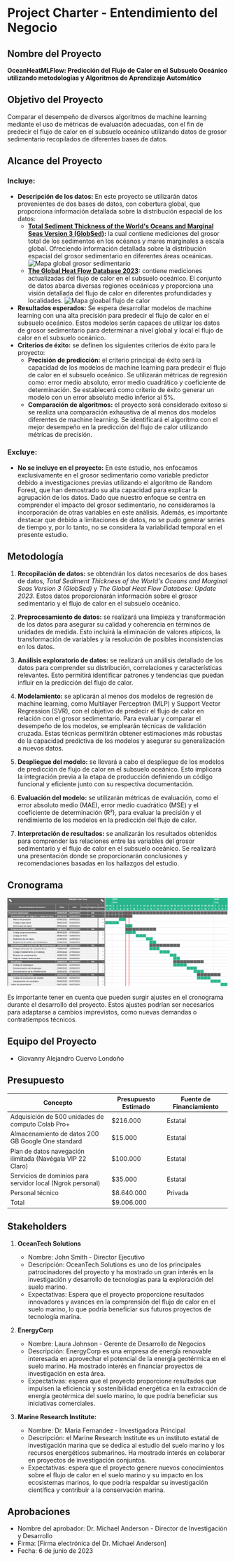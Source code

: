 # Project Charter - Entendimiento del Negocio

## Nombre del Proyecto

**OceanHeatMLFlow: Predicción del Flujo de Calor en el Subsuelo Oceánico utilizando metodologías y Algoritmos de Aprendizaje Automático**

## Objetivo del Proyecto

Comparar el desempeño de diversos algoritmos de machine learning mediante el uso de métricas de evaluación adecuadas, con el fin de predecir el flujo de calor en el subsuelo oceánico utilizando datos de grosor sedimentario recopilados de diferentes bases de datos.

## Alcance del Proyecto

### Incluye:

- **Descripción de los datos:** En este proyecto se utilizarán datos provenientes de dos bases de datos, con cobertura global, que proporciona información detallada sobre la distribución espacial de los datos: 
    * **[Total Sediment Thickness of the World's Oceans and Marginal Seas Version 3 (GlobSed)](https://www.ngdc.noaa.gov/mgg/sedthick/):**  la cual contiene mediciones del grosor total de los sedimentos en los océanos y mares marginales a escala global. Ofreciendo información detallada sobre la distribución espacial del grosor sedimentario en diferentes áreas oceánicas.
    ![Mapa global grosor sedimentario](https://www.ngdc.noaa.gov/mgg/sedthick/data/version3/fig_2_new_press.png)
    * **[The Global Heat Flow Database 2023](https://ihfc-iugg.org/products/global-heat-flow-database/data):** contiene mediciones actualizadas del flujo de calor en el subsuelo oceánico. El conjunto de datos abarca diversas regiones oceánicas y proporciona una visión detallada del flujo de calor en diferentes profundidades y localidades.
    ![Mapa gloabal flujo de calor](https://ihfc-iugg.org/user/images/World_HeatFlow_IHFC_locations_shadow_25cm.png)
- **Resultados esperados:** Se espera desarrollar modelos de machine learning con una alta precisión para predecir el flujo de calor en el subsuelo oceánico. Estos modelos serán capaces de utilizar los datos de grosor sedimentario para determinar a nivel global y local el flujo de calor en el subsuelo oceánico.
- **Criterios de éxito:** se definen los siguientes criterios de éxito para le proyecto: 
    - **Precisión de predicción:** el criterio principal de éxito será la capacidad de los modelos de machine learning para predecir el flujo de calor en el subsuelo oceánico. Se utilizarán métricas de regresión como: error medio absoluto, error medio cuadrático y coeficiente de determinación. Se establecerá como criterio de éxito generar un modelo con un error absoluto medio inferior al 5%.
    - **Comparación de algoritmos:** el proyecto será considerado exitoso si se realiza una comparación exhaustiva de al menos dos modelos diferentes de machine learning. Se identificará el algoritmo con el mejor desempeño en la predicción del flujo de calor utilizando métricas de precisión. 

### Excluye:

- **No se incluye en el proyecto:** En este estudio, nos enfocamos exclusivamente en el grosor sedimentario como variable predictor debido a investigaciones previas utilizando el algoritmo de Random Forest, que han demostrado su alta capacidad para explicar la agrupación de los datos. Dado que nuestro enfoque se centra en comprender el impacto del grosor sedimentario, no consideramos la incorporación de otras variables en este análisis. Además, es importante destacar que debido a limitaciones de datos, no se pudo generar series de tiempo y, por lo tanto, no se considera la variabilidad temporal en el presente estudio.

## Metodología

1. **Recopilación de datos:** se obtendrán los datos necesarios de dos bases de datos, *Total Sediment Thickness of the World's Oceans and Marginal Seas Version 3 (GlobSed)* y *The Global Heat Flow Database: Update 2023*. Estos datos proporcionarán información sobre el grosor sedimentario y el flujo de calor en el subsuelo oceánico.

2. **Preprocesamiento de datos:** se realizará una limpieza y transformación de los datos para asegurar su calidad y coherencia en términos de unidades de medida. Esto incluirá la eliminación de valores atípicos, la transformación de variables y la resolución de posibles inconsistencias en los datos.

3. **Análisis exploratorio de datos:** se realizará un análisis detallado de los datos para comprender su distribución, correlaciones y características relevantes. Esto permitirá identificar patrones y tendencias que puedan influir en la predicción del flujo de calor.

4. **Modelamiento:** se aplicarán al menos dos modelos de regresión de machine learning, como Multilayer Perceptron (MLP) y Support Vector Regression (SVR), con el objetivo de predecir el flujo de calor en relación con el grosor sedimentario. Para evaluar y comparar el desempeño de los modelos, se emplearán técnicas de validación cruzada. Estas técnicas permitirán obtener estimaciones más robustas de la capacidad predictiva de los modelos y asegurar su generalización a nuevos datos.

5. **Despliegue del modelo:** se llevará a cabo el despliegue de los modelos de predicción de flujo de calor en el subsuelo oceánico. Esto implicará la integración previa a la etapa de producción definiendo un código funcional y eficiente junto con su respectiva documentación.

5. **Evaluación del modelo:** se utilizarán métricas de evaluación, como el error absoluto medio (MAE), error medio cuadrático (MSE) y el coeficiente de determinación (R²), para evaluar la precisión y el rendimiento de los modelos en la predicción del flujo de calor.

6. **Interpretación de resultados:** se analizarán los resultados obtenidos para comprender las relaciones entre las variables del grosor sedimentario y el flujo de calor en el subsuelo oceánico. Se realizará una presentación donde se proporcionarán conclusiones y recomendaciones basadas en los hallazgos del estudio.

## Cronograma
![cronograma](./images/Cronograma.png)

Es importante tener en cuenta que pueden surgir ajustes en el cronograma durante el desarrollo del proyecto. Estos ajustes podrían ser necesarios para adaptarse a cambios imprevistos, como nuevas demandas o contratiempos técnicos. 

## Equipo del Proyecto

- Giovanny Alejandro Cuervo Londoño


## Presupuesto

| Concepto                                | Presupuesto Estimado | Fuente de Financiamiento |
|-----------------------------------------|---------------------|--------------------------|
| Adquisición de 500 unidades de computo Colab Pro+ | $216.000              | Estatal                  |
| Almacenamiento de datos 200 GB Google One standard                 | $15.000              | Estatal                  |
| Plan de datos navegación ilimitada (Navégala VIP 22 Claro)      | $100.000              | Estatal                 |
| Servicios de dominios para servidor local (Ngrok personal)     | $35.000              | Estatal                  |
| Personal técnico              | $8.640.000              | Privada                  |
| Total              | $9.006.000              |                   |
## Stakeholders

1. **OceanTech Solutions**

    - Nombre: John Smith - Director Ejecutivo
    - Descripción: OceanTech Solutions es uno de los principales patrocinadores del proyecto y ha mostrado un gran interés en la investigación y desarrollo de tecnologías para la exploración del suelo marino.
    - Expectativas: Espera que el proyecto proporcione resultados innovadores y avances en la comprensión del flujo de calor en el suelo marino, lo que podría beneficiar sus futuros proyectos de tecnología marina.
2. **EnergyCorp**

    - Nombre: Laura Johnson - Gerente de Desarrollo de Negocios
    - Descripción: EnergyCorp es una empresa de energía renovable interesada en aprovechar el potencial de la energía geotérmica en el suelo marino. Ha mostrado interés en financiar proyectos de investigación en esta área.
    - Expectativas: espera que el proyecto proporcione resultados que impulsen la eficiencia y sostenibilidad energética en la extracción de energía geotérmica del suelo marino, lo que podría beneficiar sus iniciativas comerciales.
3. **Marine Research Institute:**
    - Nombre: Dr. Maria Fernandez - Investigadora Principal
    - Descripción: el Marine Research Institute es un instituto estatal de investigación marina que se dedica al estudio del suelo marino y los recursos energéticos submarinos. Ha mostrado interés en colaborar en proyectos de investigación conjuntos.
    - Expectativas: espera que el proyecto genere nuevos conocimientos sobre el flujo de calor en el suelo marino y su impacto en los ecosistemas marinos, lo que podría respaldar su investigación científica y contribuir a la conservación marina.


## Aprobaciones

- Nombre del aprobador: Dr. Michael Anderson - Director de Investigación y Desarrollo
- Firma: [Firma electrónica del Dr. Michael Anderson]
- Fecha: 6 de junio de 2023
